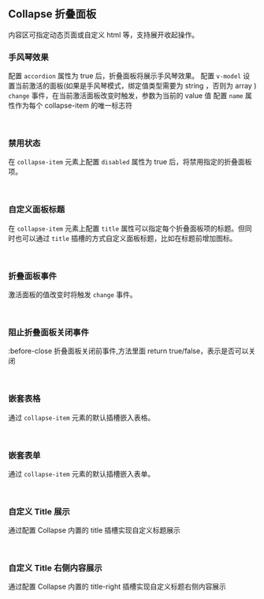<div class="demo-header">
<p class="overviewicon">
  <span class="wapi-container-panel"/>
</p>
 
## Collapse 折叠面板
 
<nova-uxlink widget-name="Panel"></nova-uxlink>
 
内容区可指定动态页面或自定义 html 等，支持展开收起操作。
 
</div>
 
### 手风琴效果
 
配置 `accordion` 属性为 true 后，折叠面板将展示手风琴效果。
配置 `v-model` 设置当前激活的面板(如果是手风琴模式，绑定值类型需要为 string ，否则为 array )
`change` 事件，在当前激活面板改变时触发，参数为当前的 value 值
配置 `name` 属性作为每个 collapse-item 的唯一标志符
 
<nova-demo-view link="collapse/accordion.vue"></nova-demo-view>
 
<br />
 
### 禁用状态
 
在 `collapse-item` 元素上配置 `disabled` 属性为 true 后，将禁用指定的折叠面板项。
 
<nova-demo-view link="collapse/dynamic-disable.vue"></nova-demo-view>
 
<br />
 
### 自定义面板标题
 
在 `collapse-item` 元素上配置 `title` 属性可以指定每个折叠面板项的标题。但同时也可以通过 `title` 插槽的方式自定义面板标题，比如在标题前增加图标。
 
<nova-demo-view link="collapse/custom-collapse-title.vue"></nova-demo-view>
 
<br />
 
### 折叠面板事件
 
激活面板的值改变时将触发 `change` 事件。
 
<nova-demo-view link="collapse/collapse-events.vue"></nova-demo-view>
 
<br />
 
### 阻止折叠面板关闭事件
 
:before-close 折叠面板关闭前事件,方法里面 return true/false，表示是否可以关闭
 
<nova-demo-view link="collapse/block-close.vue"></nova-demo-view>
 
<br />
 
### 嵌套表格
 
通过 `collapse-item` 元素的默认插槽嵌入表格。
 
<nova-demo-view link="collapse/nested-grid.vue"></nova-demo-view>
 
<br />
 
### 嵌套表单
 
通过 `collapse-item` 元素的默认插槽嵌入表单。
 
<nova-demo-view link="collapse/nested-form.vue"></nova-demo-view>
 
<br />
 
### 自定义 Title 展示
 
通过配置 Collapse 内置的 title 插槽实现自定义标题展示
 
<nova-demo-view link="collapse/slot-title.vue"></nova-demo-view>
 
<br />
 
### 自定义 Title 右侧内容展示
 
通过配置 Collapse 内置的 title-right 插槽实现自定义标题右侧内容展示
 
<nova-demo-view link="collapse/slot-title-right.vue"></nova-demo-view>
 
<br />